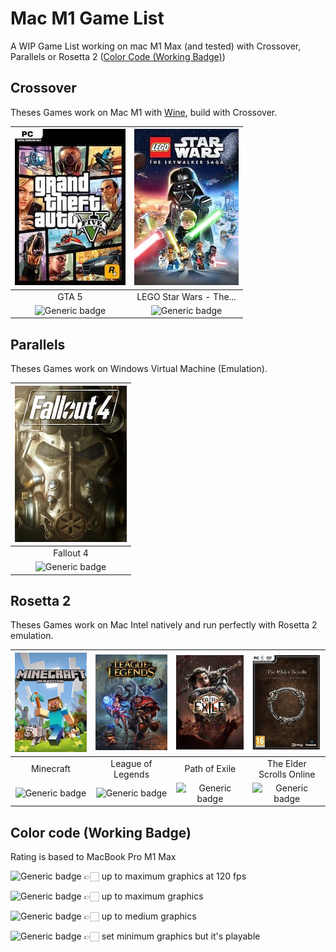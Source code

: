 # Mac M1 Game List
A WIP Game List working on mac M1 Max (and tested) with Crossover, Parallels or Rosetta 2 ([Color Code (Working Badge)](https://github.com/rbourgeat/mac-m1-game-list/edit/main/README.md#color-code-working-badge))

## Crossover
Theses Games work on Mac M1 with [Wine](https://github.com/wine-mirror/wine), build with Crossover.

| ![GTA 5](https://github.com/rbourgeat/mac-m1-game-list/blob/main/images/gta5.jpeg)| ![LEGO Star Wars - The Skywalker Saga](https://github.com/rbourgeat/mac-m1-game-list/blob/main/images/LEGOStarWars-TheSkywalkerSaga.jpeg)|
| :--------------: |:---------------:|
|       GTA 5      |LEGO Star Wars - The...|
| ![Generic badge](https://img.shields.io/badge/Working-Perfect-green.svg)|![Generic badge](https://img.shields.io/badge/Working-Perfect-green.svg)|

## Parallels
Theses Games work on Windows Virtual Machine (Emulation).

| ![Fallout 4](https://github.com/rbourgeat/mac-m1-game-list/blob/main/images/fallout4.jpeg)|
| :--------------: |
|   Fallout 4      |
| ![Generic badge](https://img.shields.io/badge/Working-Good-orange.svg)|

## Rosetta 2
Theses Games work on Mac Intel natively and run perfectly with Rosetta 2 emulation.

| ![Minecraft](https://github.com/rbourgeat/mac-m1-game-list/blob/main/images/minecraft.png)| ![League of Legends](https://github.com/rbourgeat/mac-m1-game-list/blob/main/images/leagueoflegends.png)|![Path of Exile](https://github.com/rbourgeat/mac-m1-game-list/blob/main/images/pathofexile.jpeg)|![The Elder Scrolls Online](https://github.com/rbourgeat/mac-m1-game-list/blob/main/images/theelderscrollsonline.jpg)
| :--------------: |:---------------:| :---------------:|:---------------:|
|    Minecraft     |League of Legends|  Path of Exile   |The Elder Scrolls Online|
| ![Generic badge](https://img.shields.io/badge/Working-Perfect-green.svg)|![Generic badge](https://img.shields.io/badge/Working-Perfect-green.svg)|![Generic badge](https://img.shields.io/badge/Working-Perfect-green.svg)|![Generic badge](https://img.shields.io/badge/Working-Perfect-green.svg)|

## Color code (Working Badge)
Rating is based to MacBook Pro M1 Max

![Generic badge](https://img.shields.io/badge/Working-Perfect-green.svg) 👉🏻 up to maximum graphics at 120 fps

![Generic badge](https://img.shields.io/badge/Working-Good-yellow.svg) 👉🏻 up to maximum graphics

![Generic badge](https://img.shields.io/badge/Working-Normal-orange.svg) 👉🏻 up to medium graphics

![Generic badge](https://img.shields.io/badge/Working-Bad-red.svg) 👉🏻 set minimum graphics but it's playable
